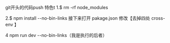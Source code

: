 <!--
 * @Description: In User Settings Edit
 * @Author: your name
 * @Date: 2019-10-12 09:30:08
 * @LastEditTime: 2019-10-12 12:42:09
 * @LastEditors: Please set LastEditors
 -->
git开头的代码push
特色t
1.$ rm -rf node_modules

<!-- 2.$ yarn config set registry http://registry.cnpmjs.org -->

2.$ npm install --no-bin-links
接下来打开 pakage.json 修改【去掉四处 cross-env 】
<!-- #执行 $ npm run watch-poll 或者  -->
4 npm run dev --no-bin-links（我是执行的后者）
